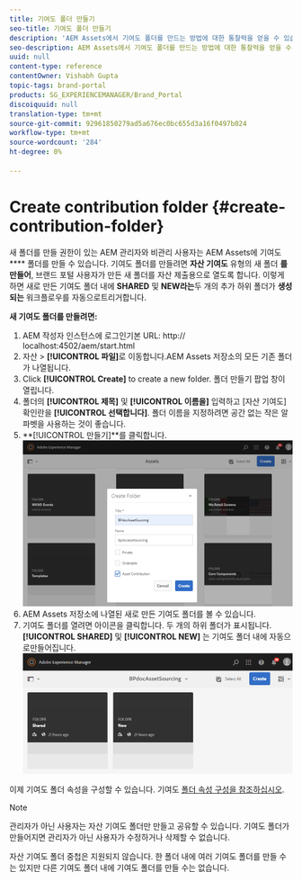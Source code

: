 ```yaml
---
title: 기여도 폴더 만들기
seo-title: 기여도 폴더 만들기
description: 'AEM Assets에서 기여도 폴더를 만드는 방법에 대한 통찰력을 얻을 수 있습니다. '
seo-description: AEM Assets에서 기여도 폴더를 만드는 방법에 대한 통찰력을 얻을 수 있습니다.
uuid: null
content-type: reference
contentOwner: Vishabh Gupta
topic-tags: brand-portal
products: SG_EXPERIENCEMANAGER/Brand_Portal
discoiquuid: null
translation-type: tm+mt
source-git-commit: 92961850279ad5a676ec0bc655d3a16f0497b024
workflow-type: tm+mt
source-wordcount: '284'
ht-degree: 0%

---
```



# Create contribution folder {#create-contribution-folder}

새 폴더를 만들 권한이 있는 AEM 관리자와 비관리 사용자는 AEM Assets에 기여도 **** 폴더를 만들 수 있습니다.
기여도 폴더를 만들려면 **자산 기여도** 유형의 새 폴더 **를 만들어**, 브랜드 포털 사용자가 만든 새 폴더를 자산 제출용으로 열도록 합니다.  이렇게 하면 새로 만든 기여도 폴더 내에 **SHARED** 및 **NEW라는**&#x200B;두 개의 추가 하위 폴더가 **생성되는** 워크플로우를 자동으로트리거합니다.

**새 기여도 폴더를 만들려면:**
1. AEM 작성자 인스턴스에 로그인기본 URL: http:// localhost:4502/aem/start.html
1. 자산 > **[!UICONTROL 파일]**&#x200B;로 이동합니다.AEM Assets 저장소의 모든 기존 폴더가 나열됩니다.
1. Click **[!UICONTROL Create]** to create a new folder. 폴더 만들기 팝업 창이 열립니다.
1. 폴더의 **[!UICONTROL 제목]** 및 **[!UICONTROL 이름을]** 입력하고 [자산 기여도] 확인란을 **[!UICONTROL 선택합니다]**.
폴더 이름을 지정하려면 공간 없는 작은 알파벳을 사용하는 것이 좋습니다.
1. **[!UICONTROL 만들기]**를 클릭합니다.
   ![](assets/create-contribution-folder.png)
1. AEM Assets 저장소에 나열된 새로 만든 기여도 폴더를 볼 수 있습니다.
1. 기여도 폴더를 열려면 아이콘을 클릭합니다. 두 개의 하위 폴더가 표시됩니다.**[!UICONTROL SHARED]** 및 **[!UICONTROL NEW]** 는 기여도 폴더 내에 자동으로만들어집니다.\
   ![](assets/contribution-folder.png)

이제 기여도 폴더 속성을 구성할 수 있습니다. 기여도 [폴더 속성 구성을 참조하십시오](brand-portal-configure-contribution-folder-properties.md).

>[!NOTE]
>
>관리자가 아닌 사용자는 자산 기여도 폴더만 만들고 공유할 수 있습니다. 기여도 폴더가 만들어지면 관리자가 아닌 사용자가 수정하거나 삭제할 수 없습니다.
>
>자산 기여도 폴더 중첩은 지원되지 않습니다. 한 폴더 내에 여러 기여도 폴더를 만들 수는 있지만 다른 기여도 폴더 내에 기여도 폴더를 만들 수는 없습니다.

